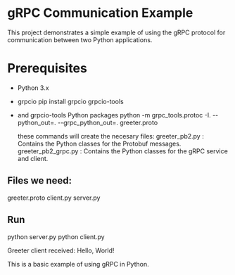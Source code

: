# gRPC Communication Example
  This project demonstrates a simple example of using the gRPC protocol for communication between two Python applications.

# Prerequisites
- Python 3.x

- grpcio
  pip install grpcio grpcio-tools
  
- and grpcio-tools Python packages
  python -m grpc_tools.protoc -I. --python_out=. --grpc_python_out=. greeter.proto

  these commands will create the necesary files:
  greeter_pb2.py : Contains the Python classes for the Protobuf messages.
  greeter_pb2_grpc.py : Contains the Python classes for the gRPC service and client.

## Files we need:
  greeter.proto
  client.py
  server.py
  
## Run
 python server.py
 python client.py

 Greeter client received: Hello, World!

 This is a basic example of using gRPC in Python.


